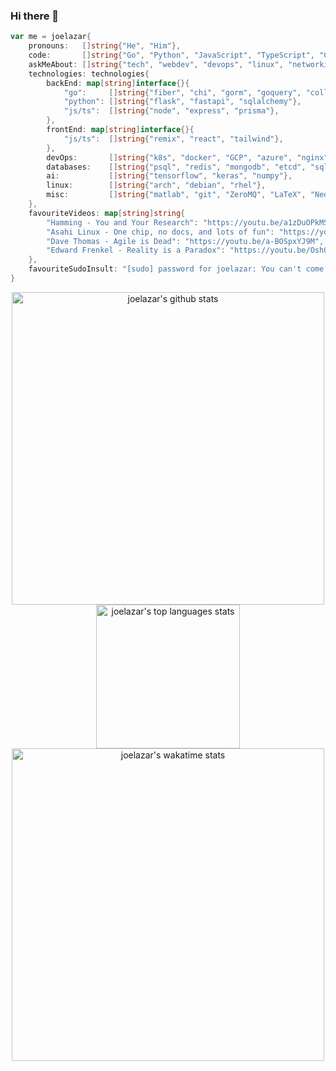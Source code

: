 ### Hi there 👋

```go
var me = joelazar{
    pronouns:   []string{"He", "Him"},
    code:       []string{"Go", "Python", "JavaScript", "TypeScript", "C++", "C", "Bash", "Lua"},
    askMeAbout: []string{"tech", "webdev", "devops", "linux", "networking", "ai"},
    technologies: technologies{
        backEnd: map[string]interface{}{
            "go":     []string{"fiber", "chi", "gorm", "goquery", "colly"},
            "python": []string{"flask", "fastapi", "sqlalchemy"},
            "js/ts":  []string{"node", "express", "prisma"},
        },
        frontEnd: map[string]interface{}{
            "js/ts":  []string{"remix", "react", "tailwind"},
        },
        devOps:       []string{"k8s", "docker", "GCP", "azure", "nginx", "GitlabCI", "CircleCI", "Github Actions"},
        databases:    []string{"psql", "redis", "mongodb", "etcd", "sqlite"},
        ai:           []string{"tensorflow", "keras", "numpy"},
        linux:        []string{"arch", "debian", "rhel"},
        misc:         []string{"matlab", "git", "ZeroMQ", "LaTeX", "Neovim"},
    },
    favouriteVideos: map[string]string{
        "Hamming - You and Your Research": "https://youtu.be/a1zDuOPkMSw",
        "Asahi Linux - One chip, no docs, and lots of fun": "https://youtu.be/COlvP4hODpY",
        "Dave Thomas - Agile is Dead": "https://youtu.be/a-BOSpxYJ9M",
        "Edward Frenkel - Reality is a Paradox": "https://youtu.be/Osh0-J3T2nY"
    },
    favouriteSudoInsult: "[sudo] password for joelazar: You can't come in. Our tiger has got flu",
}
```

<div align="center" >
  <img width=500 src="https://github-readme-stats.vercel.app/api?username=joelazar&show_icons=true&theme=github_dark_dimmed&count_private=true&include_all_commits=true&show=reviews,prs_merged,prs_merged_percentage" alt="joelazar's github stats" />

  <img height=230 src="https://github-readme-stats.vercel.app/api/top-langs/?username=joelazar&size_weight=0.2&count_weight=0.8&show_icons=true&theme=github_dark_dimmed&langs_count=10&hide=css,html&layout=compact" alt="joelazar's top languages stats" />

  <a href="https://wakatime.com/@joelazar">
    <img width=500 src="https://github-readme-stats.vercel.app/api/wakatime?username=joelazar&theme=github_dark_dimmed" alt="joelazar's wakatime stats" />
  </a>
</div>
